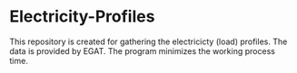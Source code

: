 # Electricity-Profiles
This repository is created for gathering the electricicty (load) profiles. The data is provided by EGAT. The program minimizes the working process time.

